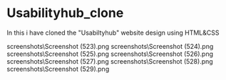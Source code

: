 # Usabilityhub_clone
 In this i have cloned the "Usabiltyhub" website design using HTML&CSS

screenshots\Screenshot (523).png
screenshots\Screenshot (524).png
screenshots\Screenshot (525).png
screenshots\Screenshot (526).png
screenshots\Screenshot (527).png
screenshots\Screenshot (528).png
screenshots\Screenshot (529).png
